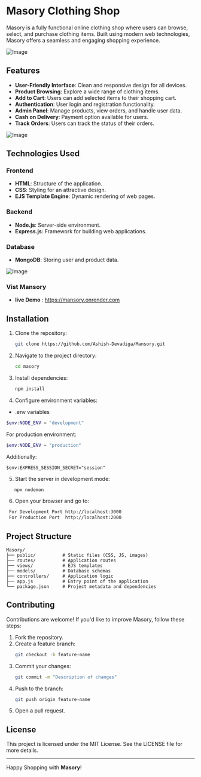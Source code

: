# Masory Clothing Shop

Masory is a fully functional online clothing shop where users can browse, select, and purchase clothing items. Built using modern web technologies, Masory offers a seamless and engaging shopping experience.

![Image](https://i.pinimg.com/736x/ce/18/a1/ce18a181c9796450b4e3b4e48fea04e5.jpg)

## Features

- **User-Friendly Interface**: Clean and responsive design for all devices.
- **Product Browsing**: Explore a wide range of clothing items.
- **Add to Cart**: Users can add selected items to their shopping cart.
- **Authentication**: User login and registration functionality.
- **Admin Panel**: Manage products, view orders, and handle user data.
- **Cash on Delivery**: Payment option available for users.
- **Track Orders**: Users can track the status of their orders.

 ![Image](https://i.pinimg.com/736x/dd/50/8f/dd508f8b62e1fabcb812d4a0e060ae4c.jpg)

## Technologies Used

### Frontend

- **HTML**: Structure of the application.
- **CSS**: Styling for an attractive design.
- **EJS Template Engine**: Dynamic rendering of web pages.

### Backend

- **Node.js**: Server-side environment.
- **Express.js**: Framework for building web applications.

### Database

- **MongoDB**: Storing user and product data.

![Image](https://i.pinimg.com/736x/dd/50/8f/dd508f8b62e1fabcb812d4a0e060ae4c.jpg)
  

### Vist Mansory

- **live Demo** : https://mansory.onrender.com
  

## Installation

1. Clone the repository:

   ```bash
   git clone https://github.com/Ashish-Devadiga/Mansory.git
   ```

2. Navigate to the project directory:

   ```bash
   cd masory
   ```

3. Install dependencies:

   ```bash
   npm install
   ```

4. Configure environment variables:

  - .env variables
  ```powershell
  $env:NODE_ENV = "development"
  ```
  For production environment:
  ```powershell
  $env:NODE_ENV = "production"
  ```
  Additionally:
  ```env
 $env:EXPRESS_SESSION_SECRET="session"
  ```

5. Start the server in development mode:

  ```bash
     npx nodemon
  ```

6. Open your browser and go to:
  ```bash
   For Development Port http://localhost:3000
   For Production Port  http://localhost:2000
  ```

## Project Structure

```plaintext
Masory/
├── public/          # Static files (CSS, JS, images)
├── routes/          # Application routes
├── views/           # EJS templates
├── models/          # Database schemas
├── controllers/     # Application logic
├── app.js           # Entry point of the application
└── package.json     # Project metadata and dependencies
```

## Contributing

Contributions are welcome! If you'd like to improve Masory, follow these steps:

1. Fork the repository.
2. Create a feature branch:
   ```bash
   git checkout -b feature-name
   ```
3. Commit your changes:
   ```bash
   git commit -m "Description of changes"
   ```
4. Push to the branch:
   ```bash
   git push origin feature-name
   ```
5. Open a pull request.

## License

This project is licensed under the MIT License. See the LICENSE file for more details.

---

Happy Shopping with **Masory**!   
